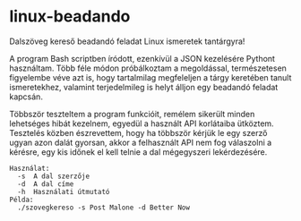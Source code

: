 # linux-beadando

Dalszöveg kereső beadandó feladat Linux ismeretek tantárgyra!

A program Bash scriptben íródott, ezenkívül a JSON kezelésére Pythont használtam. Több féle módon próbálkoztam a megoldással, természetesen figyelembe véve azt is, hogy tartalmilag megfeleljen a tárgy keretében tanult ismeretekhez, valamint terjedelmileg is helyt álljon egy beadandó feladat kapcsán.

Többször teszteltem a program funkcióit, remélem sikerült minden lehetséges hibát kezelnem, egyedül a használt API korlátaiba ütköztem.
Tesztelés közben észrevettem, hogy ha többször kérjük le egy szerző ugyan azon dalát gyorsan, akkor a felhasznált API nem fog válaszolni a kérésre, egy kis időnek el kell telnie a dal mégegyszeri lekérdezésére.

    Használat:
      -s  A dal szerzője
      -d  A dal címe
      -h  Használati útmutató
    Példa:
      ./szovegkereso -s Post Malone -d Better Now
